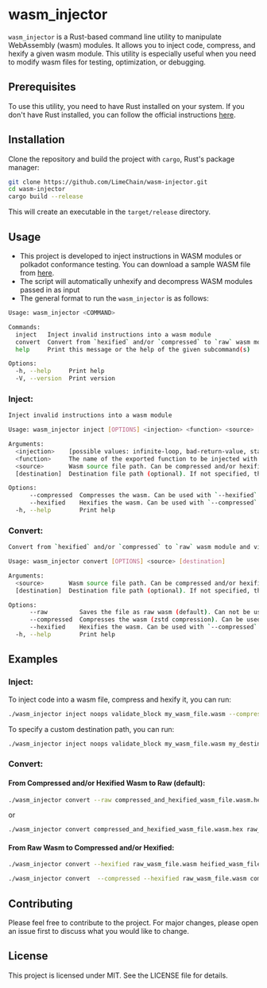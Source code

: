 # wasm_injector

`wasm_injector` is a Rust-based command line utility to manipulate WebAssembly (wasm) modules. It allows you to inject code, compress, and hexify a given wasm module. This utility is especially useful when you need to modify wasm files for testing, optimization, or debugging.

## Prerequisites

To use this utility, you need to have Rust installed on your system. If you don't have Rust installed, you can follow the official instructions [here](https://www.rust-lang.org/tools/install).

## Installation

Clone the repository and build the project with `cargo`, Rust's package manager:

```sh
git clone https://github.com/LimeChain/wasm-injector.git
cd wasm-injector
cargo build --release
```

This will create an executable in the `target/release` directory.

## Usage
- This project is developed to inject instructions in WASM modules or polkadot conformance testing. You can download a sample WASM file from [here](https://github.com/paritytech/cumulus/releases/tag/parachains-v9430).
- The script will automatically unhexify and decompress WASM modules passed in as input
- The general format to run the `wasm_injector` is as follows:

```sh
Usage: wasm_injector <COMMAND>

Commands:
  inject   Inject invalid instructions into a wasm module
  convert  Convert from `hexified` and/or `compressed` to `raw` wasm module and vice versa
  help     Print this message or the help of the given subcommand(s)

Options:
  -h, --help     Print help
  -V, --version  Print version
```

### Inject:
```sh
Inject invalid instructions into a wasm module

Usage: wasm_injector inject [OPTIONS] <injection> <function> <source> [destination]

Arguments:
  <injection>    [possible values: infinite-loop, bad-return-value, stack-overflow, noops, heap-overflow]
  <function>     The name of the exported function to be injected with the instructions
  <source>       Wasm source file path. Can be compressed and/or hexified
  [destination]  Destination file path (optional). If not specified, the output file will be a prefixed source file name

Options:
      --compressed  Compresses the wasm. Can be used with `--hexified`
      --hexified    Hexifies the wasm. Can be used with `--compressed`
  -h, --help        Print help
```

### Convert:
```sh
Convert from `hexified` and/or `compressed` to `raw` wasm module and vice versa

Usage: wasm_injector convert [OPTIONS] <source> [destination]

Arguments:
  <source>       Wasm source file path. Can be compressed and/or hexified.
  [destination]  Destination file path (optional). If not specified, the output file will be a prefixed source file name

Options:
      --raw         Saves the file as raw wasm (default). Can not be used with `--compressed` or `--hexified`
      --compressed  Compresses the wasm (zstd compression). Can be used with `--hexified`
      --hexified    Hexifies the wasm. Can be used with `--compressed`
  -h, --help        Print help
```

## Examples

### Inject:
To inject code into a wasm file, compress and hexify it, you can run:

```sh
./wasm_injector inject noops validate_block my_wasm_file.wasm --compressed --hexified
```

To specify a custom destination path, you can run:

```sh
./wasm_injector inject noops validate_block my_wasm_file.wasm my_destination_directory/injected_new_file.wasm
```

### Convert:

#### From Compressed and/or Hexified Wasm to Raw (default):
```sh
./wasm_injector convert --raw compressed_and_hexified_wasm_file.wasm.hex raw_wasm_file.wasm
```

or

```sh
./wasm_injector convert compressed_and_hexified_wasm_file.wasm.hex raw_wasm_file.wasm
```

#### From Raw Wasm to Compressed and/or Hexified:

```sh
./wasm_injector convert --hexified raw_wasm_file.wasm heified_wasm_file.wasm.hex
```

```sh
./wasm_injector convert  --compressed --hexified raw_wasm_file.wasm compressed_and_hexified_wasm_file.wasm.hex
```

## Contributing

Please feel free to contribute to the project. For major changes, please open an issue first to discuss what you would like to change.

## License

This project is licensed under MIT. See the LICENSE file for details.
